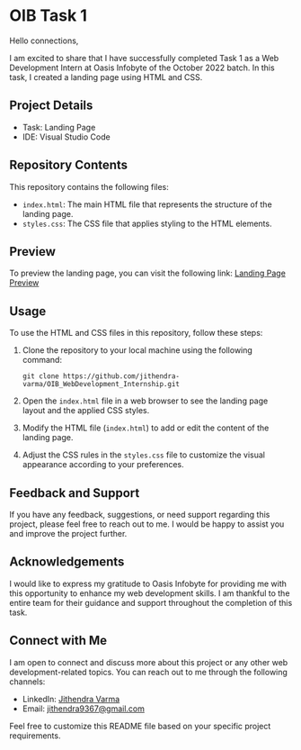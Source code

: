 # OIB Task 1

Hello connections,

I am excited to share that I have successfully completed Task 1 as a Web Development Intern at Oasis Infobyte of the October 2022 batch. In this task, I created a landing page using HTML and CSS.

## Project Details

- Task: Landing Page
- IDE: Visual Studio Code

## Repository Contents

This repository contains the following files:

- `index.html`: The main HTML file that represents the structure of the landing page.
- `styles.css`: The CSS file that applies styling to the HTML elements.

## Preview

To preview the landing page, you can visit the following link: [Landing Page Preview](https://github.com/jithendra-varma/OIB_WebDevelopment_Internship/tree/main/oibsip_task1)

## Usage

To use the HTML and CSS files in this repository, follow these steps:

1. Clone the repository to your local machine using the following command:

   ```
   git clone https://github.com/jithendra-varma/OIB_WebDevelopment_Internship.git
   ```

2. Open the `index.html` file in a web browser to see the landing page layout and the applied CSS styles.

3. Modify the HTML file (`index.html`) to add or edit the content of the landing page.

4. Adjust the CSS rules in the `styles.css` file to customize the visual appearance according to your preferences.

## Feedback and Support

If you have any feedback, suggestions, or need support regarding this project, please feel free to reach out to me. I would be happy to assist you and improve the project further.

## Acknowledgements

I would like to express my gratitude to Oasis Infobyte for providing me with this opportunity to enhance my web development skills. I am thankful to the entire team for their guidance and support throughout the completion of this task.

## Connect with Me

I am open to connect and discuss more about this project or any other web development-related topics. You can reach out to me through the following channels:

- LinkedIn: [Jithendra Varma](https://www.linkedin.com/in/jithendravarma/)
- Email: jithendra9367@gmail.com

Feel free to customize this README file based on your specific project requirements.
